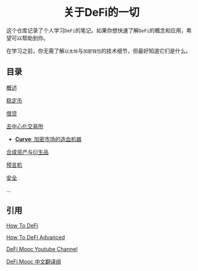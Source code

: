 <h1 align="center">
关于DeFi的一切
</h1>

这个仓库记录了个人学习`DeFi`的笔记。如果你想快速了解`DeFi`的概念和应用，希望可以帮助到你。

在学习之前，你无需了解`以太坊`与`加密钱包`的技术细节，但最好知道它们是什么。

## 目录

[概述](./abstract.md "介绍了DeFi的基本概念及优势，与传统金融的对比")

[稳定币](./stablecoin.md)

[借贷](./loan.md)

[去中心化交易所](./DEX.md)

- [**Curve**: 加密市场的造血机器](./DEX/curve.md)

[合成资产与衍生品](./synthetic_and_derivatives.md)

[预言机](./oracle.md)

[安全](./security.md)

...

## 引用

[How To DeFi](https://ytm.ltd/ad/How-to-DeFi-cn.pdf)

[How To DeFi Advanced](https://nigdaemon.gitbook.io/how-to-defi-advanced-zhogn-wen-b/master)

[DeFi Mooc Youtube Channel](https://www.youtube.com/channel/UCB67PxhB5LAWEbI4etQS7aw)

[DeFi Mooc 中文翻译组](https://space.bilibili.com/1522784883/video)
